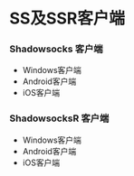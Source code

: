 # SS及SSR客户端

### Shadowsocks 客户端

* Windows客户端
* Android客户端
* iOS客户端

### ShadowsocksR 客户端

* Windows客户端
* Android客户端
* iOS客户端



